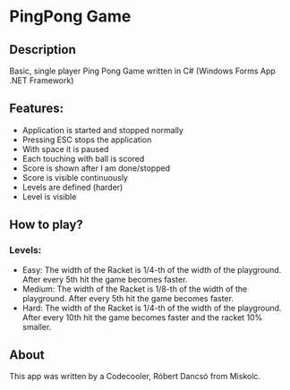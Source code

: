 ﻿# PingPong Game

## Description

Basic, single player Ping Pong Game written in C# (Windows Forms App .NET Framework)

## Features:

- Application is started and stopped normally
- Pressing ESC stops the application
- With space it is paused
- Each touching with ball is scored
- Score is shown after I am done/stopped
- Score is visible continuously
- Levels are defined (harder)
- Level is visible

## How to play?

### Levels:

- Easy: The width of the Racket is 1/4-th of the width of the playground. After every 5th hit the game becomes faster.
- Medium: The width of the Racket is 1/8-th of the width of the playground. After every 5th hit the game becomes faster.
- Hard: The width of the Racket is 1/4-th of the width of the playground. After every 10th hit the game becomes faster and the racket 10% smaller.

## About

This app was written by a Codecooler, Róbert Dancsó from Miskolc.

